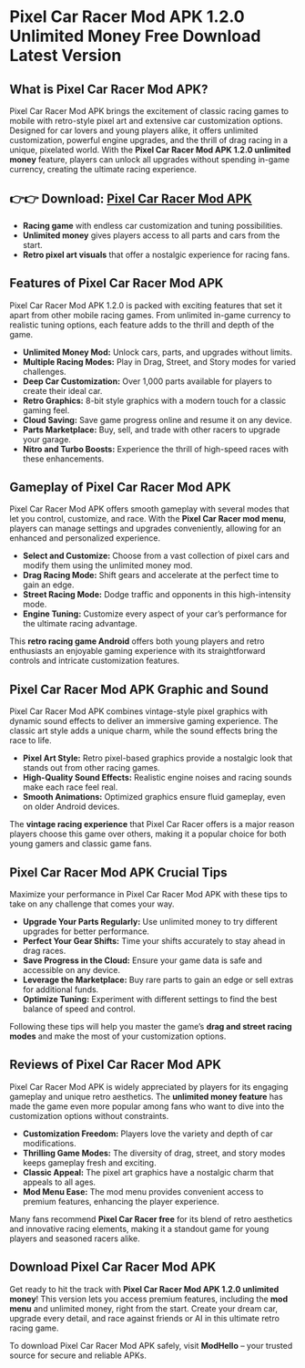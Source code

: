 # Pixel Car Racer Mod APK 1.2.0 Unlimited Money Free Download Latest Version

## What is Pixel Car Racer Mod APK?

Pixel Car Racer Mod APK brings the excitement of classic racing games to mobile with retro-style pixel art and extensive car customization options. Designed for car lovers and young players alike, it offers unlimited customization, powerful engine upgrades, and the thrill of drag racing in a unique, pixelated world. With the **Pixel Car Racer Mod APK 1.2.0 unlimited money** feature, players can unlock all upgrades without spending in-game currency, creating the ultimate racing experience.

## 👉👉 Download: [Pixel Car Racer Mod APK](https://modhello.com/pixel-car-racer/)

- **Racing game** with endless car customization and tuning possibilities.
- **Unlimited money** gives players access to all parts and cars from the start.
- **Retro pixel art visuals** that offer a nostalgic experience for racing fans.

## Features of Pixel Car Racer Mod APK

Pixel Car Racer Mod APK 1.2.0 is packed with exciting features that set it apart from other mobile racing games. From unlimited in-game currency to realistic tuning options, each feature adds to the thrill and depth of the game.

- **Unlimited Money Mod:** Unlock cars, parts, and upgrades without limits.
- **Multiple Racing Modes:** Play in Drag, Street, and Story modes for varied challenges.
- **Deep Car Customization:** Over 1,000 parts available for players to create their ideal car.
- **Retro Graphics:** 8-bit style graphics with a modern touch for a classic gaming feel.
- **Cloud Saving:** Save game progress online and resume it on any device.
- **Parts Marketplace:** Buy, sell, and trade with other racers to upgrade your garage.
- **Nitro and Turbo Boosts:** Experience the thrill of high-speed races with these enhancements.

## Gameplay of Pixel Car Racer Mod APK

Pixel Car Racer Mod APK offers smooth gameplay with several modes that let you control, customize, and race. With the **Pixel Car Racer mod menu**, players can manage settings and upgrades conveniently, allowing for an enhanced and personalized experience.

- **Select and Customize:** Choose from a vast collection of pixel cars and modify them using the unlimited money mod.
- **Drag Racing Mode:** Shift gears and accelerate at the perfect time to gain an edge.
- **Street Racing Mode:** Dodge traffic and opponents in this high-intensity mode.
- **Engine Tuning:** Customize every aspect of your car’s performance for the ultimate racing advantage.

This **retro racing game Android** offers both young players and retro enthusiasts an enjoyable gaming experience with its straightforward controls and intricate customization features.

## Pixel Car Racer Mod APK Graphic and Sound

Pixel Car Racer Mod APK combines vintage-style pixel graphics with dynamic sound effects to deliver an immersive gaming experience. The classic art style adds a unique charm, while the sound effects bring the race to life.

- **Pixel Art Style:** Retro pixel-based graphics provide a nostalgic look that stands out from other racing games.
- **High-Quality Sound Effects:** Realistic engine noises and racing sounds make each race feel real.
- **Smooth Animations:** Optimized graphics ensure fluid gameplay, even on older Android devices.

The **vintage racing experience** that Pixel Car Racer offers is a major reason players choose this game over others, making it a popular choice for both young gamers and classic game fans.

## Pixel Car Racer Mod APK Crucial Tips

Maximize your performance in Pixel Car Racer Mod APK with these tips to take on any challenge that comes your way.

- **Upgrade Your Parts Regularly:** Use unlimited money to try different upgrades for better performance.
- **Perfect Your Gear Shifts:** Time your shifts accurately to stay ahead in drag races.
- **Save Progress in the Cloud:** Ensure your game data is safe and accessible on any device.
- **Leverage the Marketplace:** Buy rare parts to gain an edge or sell extras for additional funds.
- **Optimize Tuning:** Experiment with different settings to find the best balance of speed and control.

Following these tips will help you master the game’s **drag and street racing modes** and make the most of your customization options.

## Reviews of Pixel Car Racer Mod APK

Pixel Car Racer Mod APK is widely appreciated by players for its engaging gameplay and unique retro aesthetics. The **unlimited money feature** has made the game even more popular among fans who want to dive into the customization options without constraints.

- **Customization Freedom:** Players love the variety and depth of car modifications.
- **Thrilling Game Modes:** The diversity of drag, street, and story modes keeps gameplay fresh and exciting.
- **Classic Appeal:** The pixel art graphics have a nostalgic charm that appeals to all ages.
- **Mod Menu Ease:** The mod menu provides convenient access to premium features, enhancing the player experience.

Many fans recommend **Pixel Car Racer free** for its blend of retro aesthetics and innovative racing elements, making it a standout game for young players and seasoned racers alike.

## Download Pixel Car Racer Mod APK

Get ready to hit the track with **Pixel Car Racer Mod APK 1.2.0 unlimited money**! This version lets you access premium features, including the **mod menu** and unlimited money, right from the start. Create your dream car, upgrade every detail, and race against friends or AI in this ultimate retro racing game.

To download Pixel Car Racer Mod APK safely, visit **ModHello** – your trusted source for secure and reliable APKs.
